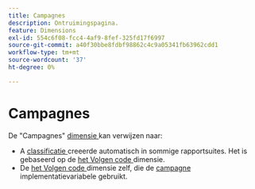 ```yaml
---
title: Campagnes
description: Ontruimingspagina.
feature: Dimensions
exl-id: 554c6f08-fcc4-4af9-8fef-325fd17f6997
source-git-commit: a40f30bbe8fdbf98862c4c9a05341fb63962cdd1
workflow-type: tm+mt
source-wordcount: '37'
ht-degree: 0%

---
```


# Campagnes

De &quot;Campagnes&quot; [ dimensie ](overview.md) kan verwijzen naar:

* A [ classificatie ](../classifications/classifications-overview.md) creeerde automatisch in sommige rapportsuites. Het is gebaseerd op de [ het Volgen code ](tracking-code.md) dimensie.
* De [ het Volgen code ](tracking-code.md) dimensie zelf, die de [ campagne ](/help/implement/vars/page-vars/campaign.md) implementatievariabele gebruikt.
